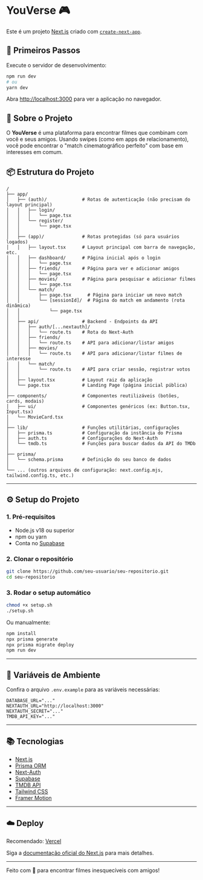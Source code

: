 # YouVerse 🎮

Este é um projeto [Next.js](https://nextjs.org) criado com [`create-next-app`](https://nextjs.org/docs/app/api-reference/cli/create-next-app).

## 🚀 Primeiros Passos

Execute o servidor de desenvolvimento:

```bash
npm run dev
# ou
yarn dev
```

Abra [http://localhost:3000](http://localhost:3000) para ver a aplicação no navegador.

## 🧠 Sobre o Projeto

O **YouVerse** é uma plataforma para encontrar filmes que combinam com você e seus amigos. Usando swipes (como em apps de relacionamento), você pode encontrar o "match cinematográfico perfeito" com base em interesses em comum.

## 📦 Estrutura do Projeto

```tree
/
├── app/
│   ├── (auth)/             # Rotas de autenticação (não precisam do layout principal)
│   │   ├── login/
│   │   │   └── page.tsx
│   │   └── register/
│   │       └── page.tsx
│   │
│   ├── (app)/              # Rotas protegidas (só para usuários logados)
│   │   ├── layout.tsx      # Layout principal com barra de navegação, etc.
│   │   ├── dashboard/      # Página inicial após o login
│   │   │   └── page.tsx
│   │   ├── friends/        # Página para ver e adicionar amigos
│   │   │   └── page.tsx
│   │   ├── movies/         # Página para pesquisar e adicionar filmes
│   │   │   └── page.tsx
│   │   └── match/
│   │       ├── page.tsx      # Página para iniciar um novo match
│   │       └── [sessionId]/  # Página do match em andamento (rota dinâmica)
│   │           └── page.tsx
│   │
│   ├── api/                # Backend - Endpoints da API
│   │   ├── auth/[...nextauth]/
│   │   │   └── route.ts    # Rota do Next-Auth
│   │   ├── friends/
│   │   │   └── route.ts    # API para adicionar/listar amigos
│   │   ├── movies/
│   │   │   └── route.ts    # API para adicionar/listar filmes de interesse
│   │   └── match/
│   │       └── route.ts    # API para criar sessão, registrar votos
│   │
│   ├── layout.tsx          # Layout raiz da aplicação
│   └── page.tsx            # Landing Page (página inicial pública)
│
├── components/             # Componentes reutilizáveis (botões, cards, modais)
│   ├── ui/                 # Componentes genéricos (ex: Button.tsx, Input.tsx)
│   └── MovieCard.tsx
│
├── lib/                    # Funções utilitárias, configurações
│   ├── prisma.ts           # Configuração da instância do Prisma
│   ├── auth.ts             # Configurações do Next-Auth
│   └── tmdb.ts             # Funções para buscar dados da API do TMDb
│
├── prisma/
│   └── schema.prisma       # Definição do seu banco de dados
│
└── ... (outros arquivos de configuração: next.config.mjs, tailwind.config.ts, etc.)
```

---

## ⚙️ Setup do Projeto

### 1. Pré-requisitos

- Node.js v18 ou superior
- npm ou yarn
- Conta no [Supabase](https://supabase.com)

### 2. Clonar o repositório

```bash
git clone https://github.com/seu-usuario/seu-repositorio.git
cd seu-repositorio
```

### 3. Rodar o setup automático

```bash
chmod +x setup.sh
./setup.sh
```

Ou manualmente:

```bash
npm install
npx prisma generate
npx prisma migrate deploy
npm run dev
```

---

## 🔐 Variáveis de Ambiente

Confira o arquivo `.env.example` para as variáveis necessárias:

```dotenv
DATABASE_URL="..."
NEXTAUTH_URL="http://localhost:3000"
NEXTAUTH_SECRET="..."
TMDB_API_KEY="..."
```

---

## 📚 Tecnologias

- [Next.js](https://nextjs.org)
- [Prisma ORM](https://www.prisma.io)
- [Next-Auth](https://next-auth.js.org)
- [Supabase](https://supabase.com)
- [TMDB API](https://www.themoviedb.org/documentation/api)
- [Tailwind CSS](https://tailwindcss.com)
- [Framer Motion](https://www.framer.com/motion/)

---

## ☁️ Deploy

Recomendado: [Vercel](https://vercel.com)

Siga a [documentação oficial do Next.js](https://nextjs.org/docs/app/building-your-application/deploying) para mais detalhes.

---

Feito com 💜 para encontrar filmes inesquecíveis com amigos!

